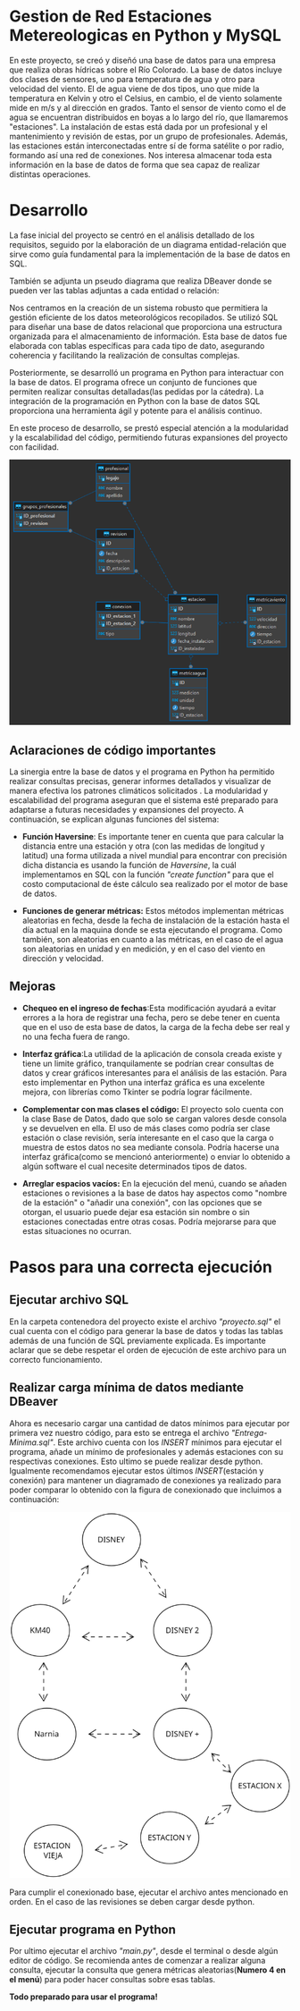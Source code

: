 # Gestion de Red Estaciones Metereologicas en Python y MySQL


En este proyecto, se creó y diseñó una base de datos para una empresa
que realiza obras hídricas sobre el Río Colorado. La base de datos
incluye dos clases de sensores, uno para temperatura de agua y otro para velocidad del viento.
El de agua viene de dos tipos, uno que mide la temperatura en Kelvin y
otro el Celsius, en cambio, el de viento solamente mide en m/s y al
dirección en grados. Tanto el sensor de viento como el de agua se
encuentran distribuidos en boyas a lo largo del río, que llamaremos
"estaciones". La instalación de estas está dada por un profesional y el
mantenimiento y revisión de estas, por un grupo de profesionales.
Además, las estaciones están interconectadas entre sí de forma satélite
o por radio, formando así una red de conexiones. Nos interesa almacenar
toda esta información en la base de datos de forma que sea capaz de
realizar distintas operaciones.

# Desarrollo

La fase inicial del proyecto se centró en el análisis detallado de los
requisitos, seguido por la elaboración de un diagrama entidad-relación 
que sirve como guía fundamental para la implementación de la base de datos en SQL.


También se adjunta un pseudo diagrama que realiza DBeaver donde se
pueden ver las tablas adjuntas a cada entidad o relación:

Nos centramos en la creación de un sistema robusto que permitiera la
gestión eficiente de los datos meteorológicos recopilados. Se utilizó
SQL para diseñar una base de datos relacional que proporciona una
estructura organizada para el almacenamiento de información. Esta base
de datos fue elaborada con tablas específicas para cada tipo de dato,
asegurando coherencia y facilitando la realización de consultas
complejas.

Posteriormente, se desarrolló un programa en Python para interactuar con
la base de datos. El programa ofrece un conjunto de funciones que
permiten realizar consultas detalladas(las pedidas por la cátedra). La
integración de la programación en Python con la base de datos SQL
proporciona una herramienta ágil y potente para el análisis continuo.

En este proceso de desarrollo, se prestó especial atención a la
modularidad y la escalabilidad del código, permitiendo futuras
expansiones del proyecto con facilidad.

![Diagrama DBeaver](IMG/redestaciones-DBEAVER.png)

## Aclaraciones de código importantes 

La sinergia entre la base de datos y el programa en Python ha permitido
realizar consultas precisas, generar informes detallados y visualizar de
manera efectiva los patrones climáticos solicitados . La modularidad y
escalabilidad del programa aseguran que el sistema esté preparado para
adaptarse a futuras necesidades y expansiones del proyecto. A
continuación, se explican algunas funciones del sistema:

-   **Función Haversine**: Es importante tener en cuenta que para
    calcular la distancia entre una estación y otra (con las medidas de
    longitud y latitud) una forma utilizada a nivel mundial para
    encontrar con precisión dicha distancia es usando la función de
    *Haversine*, la cuál implementamos en SQL con la función *"create
    function"* para que el costo computacional de éste cálculo sea
    realizado por el motor de base de datos.

-   **Funciones de generar métricas:** Estos métodos implementan
    métricas aleatorias en fecha, desde la fecha de instalación de la
    estación hasta el día actual en la maquina donde se esta ejecutando
    el programa. Como también, son aleatorias en cuanto a las métricas,
    en el caso de el agua son aleatorias en unidad y en medición, y en
    el caso del viento en dirección y velocidad.

## Mejoras 

-   **Chequeo en el ingreso de fechas**:Esta modificación ayudará a
    evitar errores a la hora de registrar una fecha, pero se debe tener
    en cuenta que en el uso de esta base de datos, la carga de la fecha
    debe ser real y no una fecha fuera de rango.

-   **Interfaz gráfica**:La utilidad de la aplicación de consola creada
    existe y tiene un limite gráfico, tranquilamente se podrían crear
    consultas de datos y crear gráficos interesantes para el análisis de
    las estación. Para esto implementar en Python una interfaz gráfica
    es una excelente mejora, con librerías como Tkinter se podría lograr
    fácilmente.

-   **Complementar con mas clases el código:** El proyecto solo cuenta
    con la clase Base de Datos, dado que solo se cargan valores desde
    consola y se devuelven en ella. El uso de más clases como podría ser
    clase estación o clase revisión, sería interesante en el caso que la
    carga o muestra de estos datos no sea mediante consola. Podría
    hacerse una interfaz gráfica(como se mencionó anteriormente) o
    enviar lo obtenido a algún software el cual necesite determinados
    tipos de datos.

-   **Arreglar espacios vacíos:** En la ejecución del menú, cuando se
    añaden estaciones o revisiones a la base de datos hay aspectos como
    "nombre de la estación" o "añadir una conexión", con las opciones
    que se otorgan, el usuario puede dejar esa estación sin nombre o sin
    estaciones conectadas entre otras cosas. Podría mejorarse para que
    estas situaciones no ocurran.

# Pasos para una correcta ejecución

##  Ejecutar archivo SQL

En la carpeta contenedora del proyecto existe el archivo
*"proyecto.sql"* el cual cuenta con el código para generar la base de
datos y todas las tablas además de una función de SQL previamente
explicada. Es importante aclarar que se debe respetar el orden de
ejecución de este archivo para un correcto funcionamiento.

##  Realizar carga mínima de datos mediante DBeaver

Ahora es necesario cargar una cantidad de datos mínimos para ejecutar
por primera vez nuestro código, para esto se entrega el archivo
*"Entrega-Minima.sql"*. Este archivo cuenta con los *INSERT* mínimos
para ejecutar el programa, añade un mínimo de profesionales y además
estaciones con su respectivas conexiones. Esto ultimo se puede realizar
desde python. Igualmente recomendamos ejecutar estos últimos
*INSERT*(estación y conexión) para mantener un diagramado de conexiones
ya realizado para poder comparar lo obtenido con la figura de
conexionado que incluimos a continuación:

![Diagrama DBeaver](IMG/CONEXIONES.png)

Para cumplir el conexionado base, ejecutar el archivo antes mencionado
en orden. En el caso de las revisiones se deben cargar desde python.

## Ejecutar programa en Python

Por ultimo ejecutar el archivo *\"main.py\"*, desde el terminal o desde
algún editor de código. Se recomienda antes de comenzar a realizar
alguna consulta, ejecutar la consulta que genera métricas
aleatorias(**Numero 4 en el menú**) para poder hacer consultas sobre
esas tablas.

**Todo preparado para usar el programa!**



